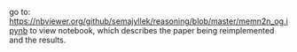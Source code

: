 go to: https://nbviewer.org/github/semajyllek/reasoning/blob/master/memn2n_og.ipynb to view notebook, which describes the paper being reimplemented and the results.
